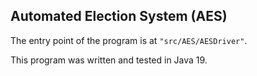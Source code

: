 ## Automated Election System (AES)
The entry point of the program is at ```"src/AES/AESDriver"```.

This program was written and tested in Java 19.

